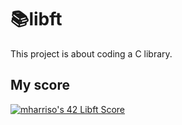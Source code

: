 # 📚libft
This project is about coding a C library.

## My score
[![mharriso's 42 Libft Score](https://badge42.vercel.app/api/v2/cl3w02qb8005509mgrqkyukbw/project/2022791)](https://github.com/JaeSeoKim/badge42)
